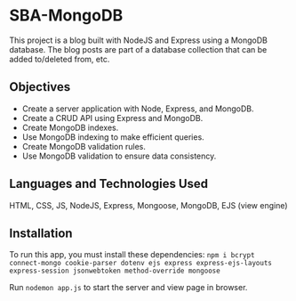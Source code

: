 # SBA-MongoDB

This project is a blog built with NodeJS and Express using a MongoDB database. The blog posts are part of a database collection that can be added to/deleted from, etc.

## Objectives 
- Create a server application with Node, Express, and MongoDB.
- Create a CRUD API using Express and MongoDB.
- Create MongoDB indexes.
- Use MongoDB indexing to make efficient queries.
- Create MongoDB validation rules.
- Use MongoDB validation to ensure data consistency.

## Languages and Technologies Used
HTML, CSS, JS, NodeJS, Express, Mongoose, MongoDB, EJS (view engine)

## Installation
To run this app, you must install these dependencies:
`npm i bcrypt connect-mongo cookie-parser dotenv ejs express express-ejs-layouts express-session jsonwebtoken method-override mongoose `

Run `nodemon app.js` to start the server and view page in browser.